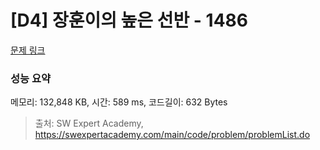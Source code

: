 # [D4] 장훈이의 높은 선반 - 1486 

[문제 링크](https://swexpertacademy.com/main/code/problem/problemDetail.do?contestProbId=AV2b7Yf6ABcBBASw) 

### 성능 요약

메모리: 132,848 KB, 시간: 589 ms, 코드길이: 632 Bytes



> 출처: SW Expert Academy, https://swexpertacademy.com/main/code/problem/problemList.do